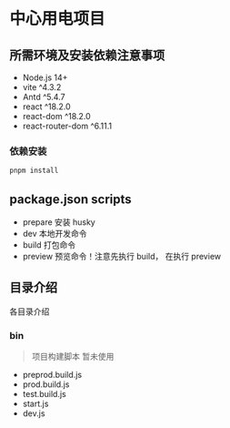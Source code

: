 # 中心用电项目

## 所需环境及安装依赖注意事项

- Node.js 14+
- vite ^4.3.2
- Antd ^5.4.7
- react ^18.2.0
- react-dom ^18.2.0
- react-router-dom ^6.11.1

### 依赖安装

```bash
pnpm install
```

## package.json scripts

- prepare 安装 husky
- dev 本地开发命令
- build 打包命令
- preview 预览命令！注意先执行 build， 在执行 preview

## 目录介绍

各目录介绍

### bin

> 项目构建脚本 暂未使用

- preprod.build.js
- prod.build.js
- test.build.js
- start.js
- dev.js
